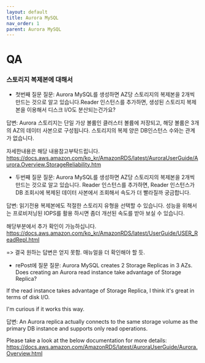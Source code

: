 ```yaml
---
layout: default
title: Aurora MySQL
nav_order: 1
parent: Aurora MySQL
---
```



# QA

### 스토리지 복제본에 대해서

* 첫번째 질문
질문: Aurora MySQL를 생성하면 AZ당 스토리지의 복제본을 2개씩 만드는 것으로 알고 있습니다.Reader 인스턴스를 추가하면, 생성된 스토리지 복제본을 이용해서 디스크 I/O도 분산되는건가요?

답변: Aurora 스토리지는 단일 가상 볼륨인 클러스터 볼륨에 저장되고, 해당 볼륨은 3개의 AZ의 데이터 사본으로 구성됩니다. 스토리지의 복제 양은 DB인스턴스 수와는 관계가 없습니다.

자세한내용은 해당 내용참고부탁드립니다. https://docs.aws.amazon.com/ko_kr/AmazonRDS/latest/AuroraUserGuide/Aurora.Overview.StorageReliability.htm


* 두번째 질문
질문: Aurora MySQL를 생성하면 AZ당 스토리지의 복제본을 2개씩 만드는 것으로 알고 있습니다. Reader 인스턴스를 추가하면, Reader 인스턴스가 DB 조회시에 복제된 데이터 사본에서 조회해서 속도가 더 빨라질까 궁금합니다.

답변: 읽기전용 복제본에도 적절한 스토리지 유형을 선택할 수 있습니다. 성능을 위해서는 프로비저닝된 IOPS를 활용 하시면 좀더 개선된 속도를 받아 보실 수 있습니다.

해당부분에서 추가 확인이 가능하십니다. https://docs.aws.amazon.com/ko_kr/AmazonRDS/latest/UserGuide/USER_ReadRepl.html

=> 결국 원하는 답변은 얻지 못함. 매뉴얼을 더 확인해야 할 듯.


* rePost에 질문
질문:
Aurora MySQL creates 2 Storage Replicas in 3 AZs. Does creating an Aurora read instance take advantage of Storage Replica?

If the read instance takes advantage of Storage Replica, I think it's great in terms of disk I/O.

I'm curious if it works this way.

답변:
An Aurora replica actually connects to the same storage volume as the primary DB instance and supports only read operations.

Please take a look at the below documentation for more details: https://docs.aws.amazon.com/AmazonRDS/latest/AuroraUserGuide/Aurora.Overview.html
